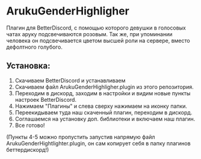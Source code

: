# ArukuGenderHighligher

Плагин для BetterDiscord, с помощью которого девушки в голосовых чатах аруку подсвечиваются розовым.
Так же, при упоминании человека он подсвечивается цветом высшей роли на сервере, вместо дефолтного голубого.

## Установка:
1. Скачиваем BetterDiscord и устанавливаем
2. Скачиваем файл ArukuGenderHighligher.plugin из этого репозитория.
3. Переходим в дискорд, заходим в настройки и видим новые пункты настроек BetterDiscord.
4. Нажимаем "Плагины" и слева сверху нажимаем на иконку папки.
5. Переекидываем туда наш скаченный плагин, переходим в дискорд.
6. Соглашаемся на установку доп. библиотеки и включаем наш плагин.
7. Все готово!

(Пункты 4-5 можно пропустить запустив напрямую файл ArukuGenderHightlighter.plugin, он сам копирует себя в папку плагинов беттердискорд!)
